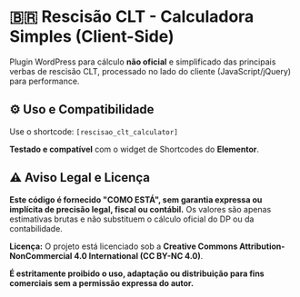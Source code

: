 # 🇧🇷 Rescisão CLT - Calculadora Simples (Client-Side)

Plugin WordPress para cálculo **não oficial** e simplificado das principais verbas de rescisão CLT, processado no lado do cliente (JavaScript/jQuery) para performance.

## ⚙️ Uso e Compatibilidade

Use o shortcode: `[rescisao_clt_calculator]`

**Testado e compatível** com o widget de Shortcodes do **Elementor**.

## ⚠️ Aviso Legal e Licença

**Este código é fornecido "COMO ESTÁ", sem garantia expressa ou implícita de precisão legal, fiscal ou contábil.** Os valores são apenas estimativas brutas e não substituem o cálculo oficial do DP ou da contabilidade.

**Licença:** O projeto está licenciado sob a **Creative Commons Attribution-NonCommercial 4.0 International (CC BY-NC 4.0)**.

**É estritamente proibido o uso, adaptação ou distribuição para fins comerciais sem a permissão expressa do autor.**
